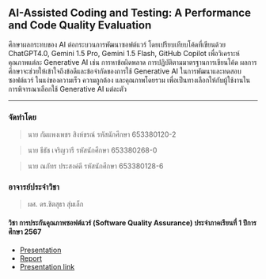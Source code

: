 ## AI-Assisted Coding and Testing: A Performance and Code Quality Evaluation

ศึกษาผลกระทบของ AI ต่อกระบวนการพัฒนาซอฟต์แวร์ โดยเปรียบเทียบโค้ดที่เขียนด้วย ChatGPT4.0, Gemini 1.5 Pro, Gemini 1.5 Flash, GitHub Copilot เพื่อวิเคราะห์คุณภาพแต่ละ Generative AI เช่น การหาข้อผิดพลาด การปฏิบัติตามมาตรฐานการเขียนโค้ด ผลการศึกษาจะช่วยให้เข้าใจถึงข้อดีและข้อจำกัดของการใช้ Generative AI ในการพัฒนาและทดสอบซอฟต์แวร์ ในแง่ของความเร็ว ความถูกต้อง และคุณภาพโดยรวม เพื่อเป็นทางเลือกให้กับผู้ใช้งานในการพิจารณาเลือกใช้ Generative AI แต่ละตัว


--------------------------------------
### จัดทำโดย
>นาย กัมแพงเพชร สิงห์ขรณ์     รหัสนักศึกษา 653380120-2

>นาย ธีธัช เจริญวารี           รหัสนักศึกษา 653380268-0

>นาย ณภัทร ประสงค์ดี         รหัสนักศึกษา 653380128-6

### อาจารย์ประจำวิชา
>ผศ. ดร.ชิตสุธา สุ่มเล็ก

#### วิชา การประกันคุณภาพซอฟต์แวร์ (Software Quality Assurance) ประจำภาคเรียนที่ 1 ปีการศึกษา 2567

- [Presentation](Report/Presentation.pdf)
- [Report](Report/FinalReportDocument.pdf)
- [Presentation link](https://www.canva.com/design/DAGSCuKDBYI/pyibBS9HjVvQ_NHbUljofw/edit?utm_content=DAGSCuKDBYI&utm_campaign=designshare&utm_medium=link2&utm_source=sharebutton)
